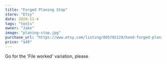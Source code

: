 ```yaml
---
title: "Forged Planing Stop"
store: "Etsy"
date: 2020-11-4
tags: "tools"
owner: "Jake"
image: "planing-stop.jpg"
purchase_url: "https://www.etsy.com/listing/805792129/hand-forged-planing-stop-woodworking?variation0=1544026644"
price: "$49"
---
```

Go for the 'File worked' variation, please
